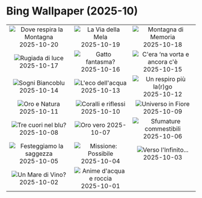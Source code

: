 # Bing Wallpaper (2025-10)

|  |  |  |
|:---:|:---:|:---:|
| ![](https://www.bing.com/th?id=OHR.MonteVelino_IT-IT3560922998_400x240.jpg "Dove respira la Montagna") 2025-10-20 | ![](https://www.bing.com/th?id=OHR.AppleHarvest_IT-IT5097872134_400x240.jpg "La Via della Mela") 2025-10-19 | ![](https://www.bing.com/th?id=OHR.SilburyHill_IT-IT5036622504_400x240.jpg "Montagna di Memoria") 2025-10-18 |
| ![](https://www.bing.com/th?id=OHR.RockRiverFalls_IT-IT4967817075_400x240.jpg "Rugiada di luce") 2025-10-17 | ![](https://www.bing.com/th?id=OHR.SiberianLynx_IT-IT9885681179_400x240.jpg "Gatto fantasma?") 2025-10-16 | ![](https://www.bing.com/th?id=OHR.FontanaDiTrevi_IT-IT9781844919_400x240.jpg "C'era ‘na vorta e ancora c'è") 2025-10-15 |
| ![](https://www.bing.com/th?id=OHR.OiaSantorini_IT-IT9704470316_400x240.jpg "Sogni Biancoblu") 2025-10-14 | ![](https://www.bing.com/th?id=OHR.HinterseeWaterfall_IT-IT9638907457_400x240.jpg "L'eco dell'acqua") 2025-10-13 | ![](https://www.bing.com/th?id=OHR.SaranacLake_IT-IT9519344894_400x240.jpg "Un respiro più la(r)go") 2025-10-12 |
| ![](https://www.bing.com/th?id=OHR.LagoLagazuolo_IT-IT9428871019_400x240.jpg "Oro e Natura") 2025-10-11 | ![](https://www.bing.com/th?id=OHR.MonurikiFiji_IT-IT0760985138_400x240.jpg "Coralli e riflessi") 2025-10-10 | ![](https://www.bing.com/th?id=OHR.WebbPillars_IT-IT0673029544_400x240.jpg "Universo in Fiore") 2025-10-09 |
| ![](https://www.bing.com/th?id=OHR.OctopusCyanea_IT-IT0571963002_400x240.jpg "Tre cuori nel blu?") 2025-10-08 | ![](https://www.bing.com/th?id=OHR.RidgwayAspens_IT-IT7479755416_400x240.jpg "Oro vero") 2025-10-07 | ![](https://www.bing.com/th?id=OHR.AmethystLaccaria_IT-IT7329865927_400x240.jpg "Sfumature commestibili") 2025-10-06 |
| ![](https://www.bing.com/th?id=OHR.TeacherOwl_IT-IT7269776472_400x240.jpg "Festeggiamo la saggezza") 2025-10-05 | ![](https://www.bing.com/th?id=OHR.DragonEndeavour_IT-IT7184624651_400x240.jpg "Missione: Possibile") 2025-10-04 | ![](https://www.bing.com/th?id=OHR.SkyeHeather_IT-IT9085939814_400x240.jpg "Verso l'Infinito...") 2025-10-03 |
| ![](https://www.bing.com/th?id=OHR.ToscanaAutunno_IT-IT9368718519_400x240.jpg "Un Mare di Vino?") 2025-10-02 | ![](https://www.bing.com/th?id=OHR.YosemiteClark_IT-IT9290949114_400x240.jpg "Anime d'acqua e roccia") 2025-10-01 |  |
